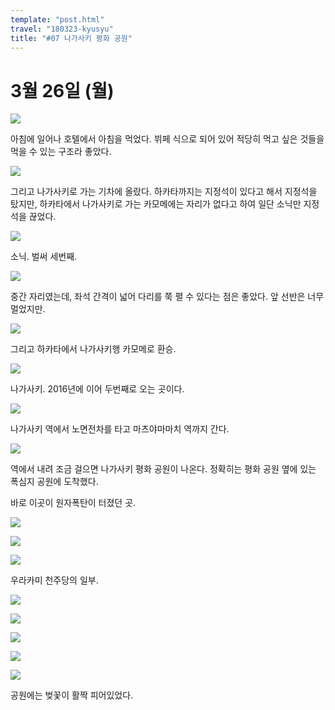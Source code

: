 ```yaml
---
template: "post.html"
travel: "180323-kyusyu"
title: "#07 나가사키 평화 공원"
---
```


# 3월 26일 (월)

![](/180323-kyusyu/07_01.jpg)

아침에 일어나 호텔에서 아침을 먹었다.
뷔페 식으로 되어 있어 적당히 먹고 싶은 것들을 먹을 수 있는 구조라 좋았다.

![](/180323-kyusyu/07_02.jpg)

그리고 나가사키로 가는 기차에 올랐다.
하카타까지는 지정석이 있다고 해서 지정석을 탔지만, 하카타에서 나가사키로 가는 카모메에는 자리가 없다고 하여 일단 소닉만 지정석을 끊었다.

![](/180323-kyusyu/07_03.jpg)

소닉. 벌써 세번째.

![](/180323-kyusyu/07_04.jpg)

중간 자리였는데, 좌석 간격이 넓어 다리를 쭉 펼 수 있다는 점은 좋았다. 앞 선반은 너무 멀었지만.

![](/180323-kyusyu/07_05.jpg)

그리고 하카타에서 나가사키행 카모메로 환승.

![](/180323-kyusyu/07_06.jpg)

나가사키.
2016년에 이어 두번째로 오는 곳이다.

![](/180323-kyusyu/07_07.jpg)

나가사키 역에서 노면전차를 타고 마츠야마마치 역까지 간다.

![](/180323-kyusyu/07_08.jpg)

역에서 내려 조금 걸으면 나가사키 평화 공원이 나온다.
정확히는 평화 공원 옆에 있는 폭심지 공원에 도착했다.

바로 이곳이 원자폭탄이 터졌던 곳.

![](/180323-kyusyu/07_09.jpg)

![](/180323-kyusyu/07_10.jpg)

![](/180323-kyusyu/07_11.jpg)

우라카미 천주당의 일부.

![](/180323-kyusyu/07_12.jpg)

![](/180323-kyusyu/07_13.jpg)

![](/180323-kyusyu/07_14.jpg)

![](/180323-kyusyu/07_15.jpg)

![](/180323-kyusyu/07_16.jpg)

공원에는 벚꽃이 활짝 피어있었다.
